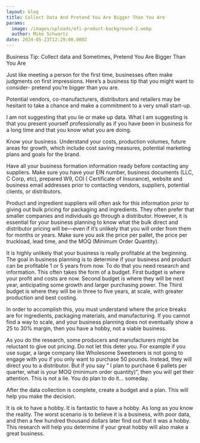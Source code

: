 ```yaml
---
layout: blog
title: Collect Data And Pretend You Are Bigger Than You Are
params:
  image: /images/uploads/ofi-product-background-2.webp
  author: Mike Schwartz
date: 2024-05-23T12:29:00.000Z
---
```

Business Tip: Collect data and Sometimes, Pretend You Are Bigger Than You Are

Just like meeting a person for the first time, businesses often make judgments on first impressions. Here’s a business tip that you might want to consider- pretend you’re bigger than you are.

Potential vendors, co-manufacturers, distributors and  retailers may be hesitant to take a chance and make a commitment to a very small start-up.

I am not suggesting that you lie or make up data. What I am suggesting is that you present yourself professionally as if you have been in business for a long time and that you know what you are doing.

Know your business. Understand your costs, production volumes, future areas for growth, which include cost saving measures, potential marketing plans and goals for the brand.

Have all your business formation information ready before contacting any suppliers. Make sure you have your EIN number, business documents (LLC, C Corp, etc), prepared W9, COI ( Certificate of Insurance), website and business email addresses prior to contacting vendors, suppliers, potential clients, or distributors.

Product and ingredient suppliers will often ask for this information prior to giving out bulk pricing for packaging and ingredients.  They often prefer that smaller companies and individuals go through a distributor. However, it is essential for your business planning to know what the bulk direct and distributor pricing will be—even if it’s unlikely that you will order from them for months or years. Make sure you ask the price per pallet, the price per truckload, lead time, and the MOQ (Minimum Order Quantity).

It is highly unlikely that your business is really profitable at the beginning. The goal in business planning is to determine if your business and product can be profitable 1 or 5 years from now. To do that you need research and information. This often takes the form of a budget. First budget is where your profit and costs  are now. Second budget is where they will be next year, anticipating some growth and larger purchasing power. The Third budget is where they will be in three to five years, at scale, with greater production and best costing. 

In order to accomplish this, you must understand where the price breaks are for ingredients, packaging materials, and manufacturing. If you cannot find a way to scale, and your business planning does not eventually show a 25 to 30% margin, then you have a hobby, not a viable business. 

As you do the research, some producers and manufacturers might be reluctant to give out pricing. Do not let this deter you. For example if you use sugar, a large company like Wholesome Sweeteners is not going to engage with you if you only want to purchase 50 pounds. Instead, they will direct you to a distributor. But if you say “ I plan to purchase 6 pallets per quarter, what is your MOQ (minimum order quantity)”, then you will get their attention. This is not a lie. You do plan to do it… someday.

After the data collection is complete, create a budget and a plan. This will help you make the decision. 

It is ok to have a hobby. It is fantastic to have a hobby. As long as you know the reality. The worst scenario is to believe it is a business, with poor data, and then a few hundred thousand dollars later find out that it was a hobby. This research will help you determine if your great hobby will also make a great business.
